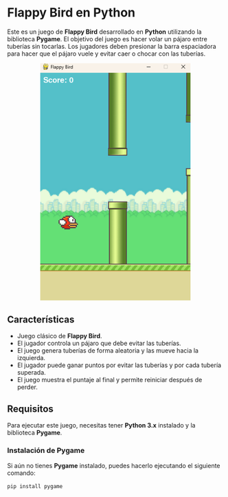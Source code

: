 # Flappy Bird en Python

Este es un juego de **Flappy Bird** desarrollado en **Python** utilizando la biblioteca **Pygame**. El objetivo del juego es hacer volar un pájaro entre tuberías sin tocarlas. Los jugadores deben presionar la barra espaciadora para hacer que el pájaro vuele y evitar caer o chocar con las tuberías.

<p align="center">
  <img src="screenshot.png" alt="Flappy Bird" width="350">
</p>

## Características

- Juego clásico de **Flappy Bird**.
- El jugador controla un pájaro que debe evitar las tuberías.
- El juego genera tuberías de forma aleatoria y las mueve hacia la izquierda.
- El jugador puede ganar puntos por evitar las tuberías y por cada tubería superada.
- El juego muestra el puntaje al final y permite reiniciar después de perder.

## Requisitos

Para ejecutar este juego, necesitas tener **Python 3.x** instalado y la biblioteca **Pygame**.

### Instalación de Pygame

Si aún no tienes **Pygame** instalado, puedes hacerlo ejecutando el siguiente comando:

```bash
pip install pygame
